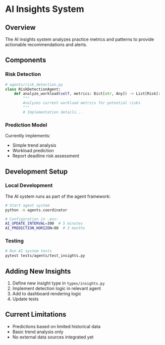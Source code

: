 # AI Insights System

## Overview
The AI insights system analyzes practice metrics and patterns to provide actionable recommendations and alerts.

## Components

### Risk Detection
```python
# agents/risk_detection.py
class RiskDetectionAgent:
    def analyze_workload(self, metrics: Dict[str, Any]) -> List[Risk]:
        """
        Analyzes current workload metrics for potential risks
        """
        # Implementation details...
```

### Prediction Model
Currently implements:
- Simple trend analysis
- Workload prediction
- Report deadline risk assessment

## Development Setup

### Local Development
The AI system runs as part of the agent framework:
```bash
# Start agent system
python -m agents.coordinator

# Configuration in .env:
AI_UPDATE_INTERVAL=300  # 5 minutes
AI_PREDICTION_HORIZON=90  # 3 months
```

### Testing
```bash
# Run AI system tests
pytest tests/agents/test_insights.py
```

## Adding New Insights

1. Define new insight type in `types/insights.py`
2. Implement detection logic in relevant agent
3. Add to dashboard rendering logic
4. Update tests

## Current Limitations

- Predictions based on limited historical data
- Basic trend analysis only
- No external data sources integrated yet